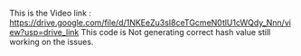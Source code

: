  This is the Video link : https://drive.google.com/file/d/1NKEeZu3sI8ceTGcmeN0tlU1cWQdy_Nnn/view?usp=drive_link
 This code is Not generating correct hash value still working on the issues. 

